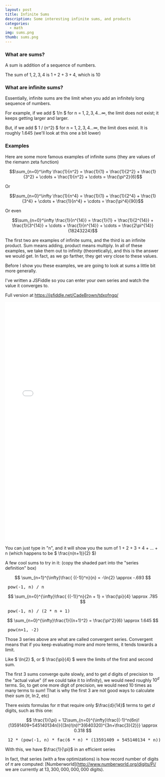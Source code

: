 ```yaml
---
layout: post
title: Infinite Sums
description: Some interesting infinite sums, and products 
categories:
  - math
img: sums.png
thumb: sums.png
---
```


### What are sums?

A sum is addition of a sequence of numbers. 

The sum of $1, 2, 3, 4$ is $1+2+3+4$, which is $10$

### What are infinite sums?

Essentially, infinite sums are the limit when you add an infinitely long sequence of numbers.

For example, if we add $ 1/n $ for n = $1, 2, 3, 4 . . . \infty$, the limit does not exist; it keeps getting larger and larger.

But, if we add $ 1 / (n^2) $ for n = $1, 2, 3, 4 . . .\infty$, the limit does exist. It is roughly $1.645$ (we'll look at this one a bit lower)


### Examples

Here are some more famous examples of infinite sums (they are values of the riemann zeta function)

$$\sum_{n=0}^\infty \frac{1}{n^2} = \frac{1}{1} + \frac{1}{2^2} + \frac{1}{3^2} + \cdots + \frac{1}{n^2} + \cdots = \frac{\pi^2}{6}$$

Or

$$\sum_{n=0}^\infty \frac{1}{n^4} = \frac{1}{1} + \frac{1}{2^4} + \frac{1}{3^4} + \cdots + \frac{1}{n^4} + \cdots = \frac{\pi^4}{90}$$

Or even

$$\sum_{n=0}^\infty \frac{1}{n^{14}} = \frac{1}{1} + \frac{1}{2^{14}} + \frac{1}{3^{14}} + \cdots + \frac{1}{n^{14}} + \cdots = \frac{2\pi^{14}}{18243224}$$


The first two are examples of infinite sums, and the third is an infinite product. Sum means adding, product means multiply. In all of these examples, we take them out to infinity (theoretically), and this is the answer we would get. In fact, as we go farther, they get very close to these values.

Before I show you these examples, we are going to look at sums a little bit more generally.

I've written a JSFiddle so you can enter your own series and watch the value it converges to.

Full version at <a href="https://jsfiddle.net/CadeBrown/tdxofngq/" target="_blank">https://jsfiddle.net/CadeBrown/tdxofngq/</a>

<iframe width="100%" height="775" src="//jsfiddle.net/CadeBrown/tdxofngq/embedded/result,js,html/" allowfullscreen="allowfullscreen" frameborder="0"></iframe>

You can just type in "n", and it will show you the sum of 1 + 2 + 3 + 4 + ... + n (which happens to be $ \frac{n(n+1)}{2} $)

A few cool sums to try in it: (copy the shaded part into the "series definition" box)

$$ \sum_{n=1}^{\infty}\frac{ {(-1)}^n}{n} = -\ln{2} \approx -.693 $$

<pre> pow(-1, n) / n </pre>

$$ \sum_{n=0}^{\infty}\frac{ {(-1)}^n}{2n + 1} = \frac{\pi}{4} \approx .785 $$

<pre> pow(-1, n) / (2 * n + 1) </pre>

$$ \sum_{n=0}^{\infty}\frac{1}{(n+1)^2} = \frac{\pi^2}{6} \approx 1.645 $$

<pre> pow(n+1, -2) </pre>

Those 3 series above are what are called convergent series. Convergent means that if you keep evaluating more and more terms, it tends towards a limit. 

Like $ \ln{2} $, or $ \frac{\pi}{4} $ were the limits of the first and second sum.

The first 3 sums converge quite slowly, and to get $d$ digits of precision to the "actual value" (if we could take it to infinity), we would need roughly $10^d$ terms. So, to get one more digit of precision, we would need 10 times as many terms to sum! That is why the first 3 are not good ways to calculate their sum ($\pi$, $\ln{2}$, etc)

There exists formulas for $\pi$ that require only $\frac{d}{14}$ terms to get $d$ digits, such as this one:

$$ \frac{1}{\pi} = 12\sum_{n=0}^{\infty}\frac{(-1)^n(6n)!(13591409+545140134n)}{(3n)!(n)!^3(640320)^{3n+\frac{3}{2}}} \approx 0.318 $$

<pre> 12 * (pow(-1, n) * fac(6 * n) * (13591409 + 545140134 * n)) / (fac(3 * n) * pow(fac(n), 3) * pow(640320, 3 * n + 1.5)) </pre>

With this, we have $\frac{1}{\pi}$ in an efficient series

In fact, that series (with a few optimizations) is how record number of digits of $\pi$ are computed: [Numberworld](http://www.numberworld.org/digits/Pi/ we are currently at $13,300,000,000,000$ digits).
